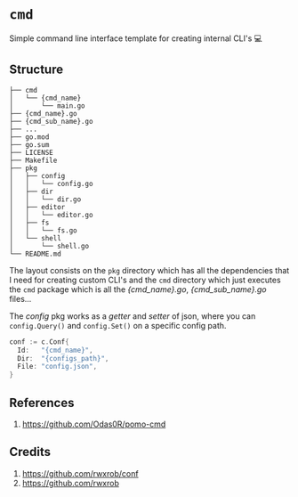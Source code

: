 # `cmd`

Simple command line interface template for creating internal CLI's 💻

## Structure

```text
├── cmd
│   └── {cmd_name}
│       └── main.go
├── {cmd_name}.go
├── {cmd_sub_name}.go
├── ...
├── go.mod
├── go.sum
├── LICENSE
├── Makefile
├── pkg
│   ├── config
│   │   └── config.go
│   ├── dir
│   │   └── dir.go
│   ├── editor
│   │   └── editor.go
│   ├── fs
│   │   └── fs.go
│   └── shell
│       └── shell.go
└── README.md
```

The layout consists on the `pkg` directory which has all the dependencies that I
need for creating custom CLI's and the `cmd` directory which just executes the
`cmd` package which is all the _{cmd_name}.go_, _{cmd_sub_name}.go_ files...

The _config_ pkg works as a _getter_ and _setter_ of json, where you can
`config.Query()` and `config.Set()` on a specific config path.

```go
conf := c.Conf{
  Id:   "{cmd_name}",
  Dir:  "{configs_path}",
  File: "config.json",
}
```

## References

1. <https://github.com/Odas0R/pomo-cmd>

## Credits

1. <https://github.com/rwxrob/conf>
2. <https://github.com/rwxrob>
